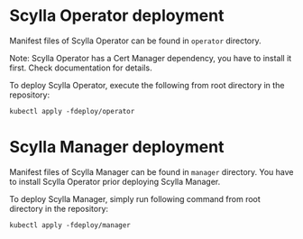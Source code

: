 # Scylla Operator deployment

Manifest files of Scylla Operator can be found in `operator` directory.

Note: Scylla Operator has a Cert Manager dependency, you have to install it first. Check documentation for details.

To deploy Scylla Operator, execute the following from root directory in the repository:
```shell
kubectl apply -fdeploy/operator
```


# Scylla Manager deployment

Manifest files of Scylla Manager can be found in `manager` directory.
You have to install Scylla Operator prior deploying Scylla Manager.

To deploy Scylla Manager, simply run following command from root directory in the repository:
```shell
kubectl apply -fdeploy/manager
```

